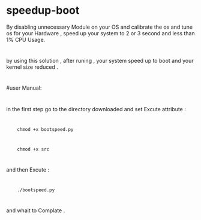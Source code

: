 # speedup-boot
By disabling unnecessary Module on your OS and calibrate the os and tune os for your Hardware  , speed up your system to 2 or 3 second  and less than 1% CPU Usage.
#
#
#
#
by using this solution , after runing , your system speed up to boot and your kernel size reduced .
#
#user Manual:
#
in the first step go to the directory downloaded and set Excute attribute : 
#
        chmod +x bootspeed.py
#
        chmod +x src
#
and then Excute :
#
        ./bootspeed.py
#        
and whait to Complate .

